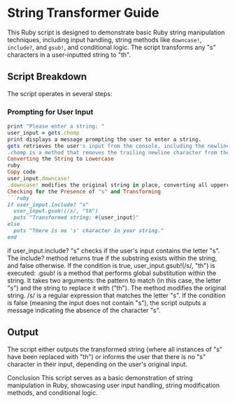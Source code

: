 
# String Transformer Guide

This Ruby script is designed to demonstrate basic Ruby string manipulation techniques, including input handling, string methods like `downcase!`, `include?`, and `gsub!`, and conditional logic. The script transforms any "s" characters in a user-inputted string to "th".

## Script Breakdown

The script operates in several steps:

### Prompting for User Input

```ruby
print "Please enter a string: "
user_input = gets.chomp
print displays a message prompting the user to enter a string.
gets retrieves the user's input from the console, including the newline character that is generated when the Enter key is pressed.
.chomp is a method that removes the trailing newline character from the string, cleaning up the user's input.
Converting the String to Lowercase
ruby
Copy code
user_input.downcase!
.downcase! modifies the original string in place, converting all uppercase letters to lowercase. This is to ensure that the search for "s" is case-insensitive.
Checking for the Presence of "s" and Transforming
```ruby
if user_input.include? "s"
  user_input.gsub!(/s/, "th")
  puts "Transformed string: #{user_input}"
else
  puts "There is no 's' character in your string."
end
```
if user_input.include? "s" checks if the user's input contains the letter "s". The include? method returns true if the substring exists within the string, and false otherwise.
If the condition is true, user_input.gsub!(/s/, "th") is executed:
.gsub! is a method that performs global substitution within the string. It takes two arguments: the pattern to match (in this case, the letter "s") and the string to replace it with ("th"). The method modifies the original string.
/s/ is a regular expression that matches the letter "s".
If the condition is false (meaning the input does not contain "s"), the script outputs a message indicating the absence of the character "s".
## Output
The script either outputs the transformed string (where all instances of "s" have been replaced with "th") or informs the user that there is no "s" character in their input, depending on the user's original input.

Conclusion
This script serves as a basic demonstration of string manipulation in Ruby, showcasing user input handling, string modification methods, and conditional logic.

